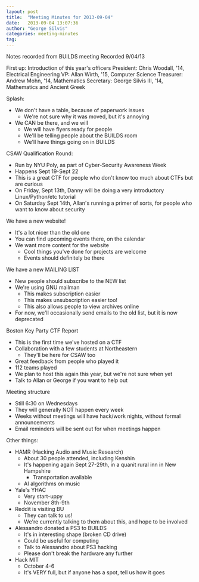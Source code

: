 ```yaml
---
layout: post
title:  "Meeting Minutes for 2013-09-04"
date:   2013-09-04 13:07:36
author: "George Silvis"
categories: meeting-minutes
tag: 
---
```


Notes recorded from BUILDS meeting
Recorded 9/04/13

First up:  Introduction of this year's officers
  President:  Chris Woodall, '14, Electrical Engineering
  VP:         Allan Wirth, '15, Computer Science
  Treasurer:  Andrew Mohn, '14, Mathematics
  Secretary:  George Silvis III, '14, Mathematics and Ancient Greek

Splash:
  - We don't have a table, because of paperwork issues
    - We're not sure why it was moved, but it's annoying
  - We CAN be there, and we will
    - We will have flyers ready for people
    - We'll be telling people about the BUILDS room
    - We'll have things going on in BUILDS

CSAW Qualification Round:
  - Run by NYU Poly, as part of Cyber-Security Awareness Week
  - Happens Sept 19-Sept 22
  - This is a great CTF for people who don't know too much about CTFs but are curious
  - On Friday, Sept 13th, Danny will be doing a very introductory Linux/Python/etc tutorial
  - On Saturday Sept 14th, Allan's running a primer of sorts, for people who want to know about security

We have a new website!
  - It's a lot nicer than the old one
  - You can find upcoming events there, on the calendar
  - We want more content for the website
    - Cool things you've done for projects are welcome
    - Events should definitely be there

We have a new MAILING LIST
  - New people should subscribe to the NEW list
  - We're using GNU mailman
    - This makes subscription easier
    - This makes unsubscription easier too!
    - This also allows people to view archives online
  - For now, we'll occasionally send emails to the old list, but it is now deprecated

Boston Key Party CTF Report
  - This is the first time we've hosted on a CTF
  - Collaboration with a few students at Northeastern
    - They'll be here for CSAW too
  - Great feedback from people who played it
  - 112 teams played
  - We plan to host this again this year, but we're not sure when yet
  - Talk to Allan or George if you want to help out

Meeting structure
  - Still 6:30 on Wednesdays
  - They will generally NOT happen every week
  - Weeks without meetings will have hack/work nights, without formal announcements
  - Email reminders will be sent out for when meetings happen

Other things:
  - HAMR (Hacking Audio and Music Research)
    - About 30 people attended, including Kenshin
    - It's happening again Sept 27-29th, in a quanit rural inn in New Hampshire
      - Transportation available
    - AI algorithms on music
  - Yale's YHAC
    - Very start-uppy
    - November 8th-9th
  - Reddit is visiting BU
    - They can talk to us!
    - We're currently talking to them about this, and hope to be involved
  - Alessandro donated a PS3 to BUILDS
    - It's in interesting shape (broken CD drive)
    - Could be useful for computing
    - Talk to Alessandro about PS3 hacking
    - Please don't break the hardware any further
  - Hack MIT
    - October 4-6
    - It's VERY full, but if anyone has a spot, tell us how it goes
